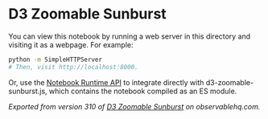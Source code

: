 # D3 Zoomable Sunburst

You can view this notebook by running a web server in this directory and
visiting it as a webpage. For example:

```sh
python -m SimpleHTTPServer
# Then, visit http://localhost:8000.
```

Or, use the [Notebook Runtime API](https://github.com/observablehq/notebook-runtime) to
integrate directly with d3-zoomable-sunburst.js, which contains the notebook compiled as an
ES module.

*Exported from version 310 of [D3 Zoomable Sunburst](https://beta.observablehq.com/@mbostock/d3-zoomable-sunburst) on observablehq.com.*